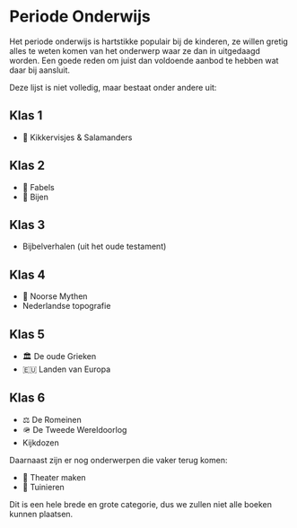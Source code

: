 # Periode Onderwijs

Het periode onderwijs is hartstikke populair bij de kinderen, ze willen gretig alles te weten komen van het onderwerp waar ze dan in uitgedaagd worden. Een goede reden om juist dan voldoende aanbod te hebben wat daar bij aansluit.

Deze lijst is niet volledig, maar bestaat onder andere uit:


## Klas 1

- :frog: Kikkervisjes & Salamanders

## Klas 2

- :dragon: Fabels
- :bee: Bijen

## Klas 3

- Bijbelverhalen (uit het oude testament)


## Klas 4

- :elf: Noorse Mythen
- Nederlandse topografie

## Klas 5

- :classical_building: De oude Grieken
- :eu: Landen van Europa


## Klas 6

- :balance_scale: De Romeinen
- :military_helmet: De Tweede Wereldoorlog
- Kijkdozen

Daarnaast zijn er nog onderwerpen die vaker terug komen:

- :woman_dancing: Theater maken
- :sunflower: Tuinieren


Dit is een hele brede en grote categorie, dus we zullen niet alle boeken kunnen plaatsen.

